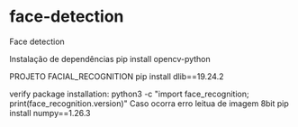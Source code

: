 # face-detection
Face detection 

Instalação de dependências
pip install opencv-python



PROJETO FACIAL_RECOGNITION
pip install dlib==19.24.2


verify package installation:
python3 -c "import face_recognition; print(face_recognition.version)"
Caso ocorra erro leitua de imagem 8bit
pip install numpy==1.26.3